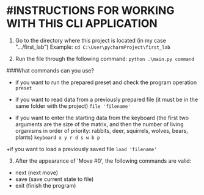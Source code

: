 #INSTRUCTIONS FOR WORKING WITH THIS CLI APPLICATION
===================================================

1. Go to the directory where this project is located (in my case ".../first_lab")
Example: `cd C:\User\pycharmProject\first_lab`

2. Run the file through the following command:
`python .\main.py command`

###What commands can you use?
+ if you want to run the prepared preset and check the program operation
`preset`

+ if you want to read data from a previously prepared file (it must be in the same folder with the project)
`file 'filename'`

+ if you want to enter the starting data from the keyboard (the first two arguments are the size of the matrix, 
and then the number of living organisms in order of priority: rabbits, deer, squirrels, wolves, bears, plants)
`keyboard x y r d s w b p`

+if you want to load a previously saved file
`load 'filename'`

3. After the appearance of 'Move #0', the following commands are valid:
+ next (next move)
+ save (save current state to file)
+ exit (finish the program)
